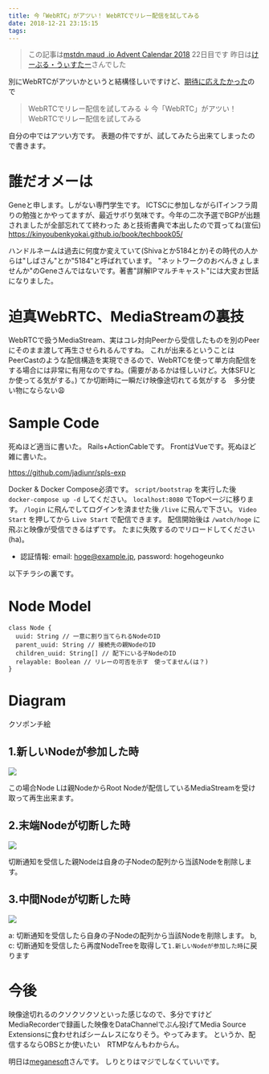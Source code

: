 ```yaml
---
title: 今「WebRTC」がアツい！ WebRTCでリレー配信を試してみる
date: 2018-12-21 23:15:15
tags:
---
```


> この記事は[mstdn.maud .io Advent Calendar 2018](https://adventar.org/calendars/2892) 22日目です
> 昨日は[けーぶる・うぃすたー](https://mstdn.maud.io/@wister_fl)さんでした

別にWebRTCがアツいかというと結構怪しいですけど、[期待に応えたかった](http://wisteriabook.hatenadiary.jp/entry/2018/12/21/173207#%E3%82%BF%E3%82%A4%E3%83%88%E3%83%AB%E3%81%AB%E3%81%A4%E3%81%84%E3%81%A6)ので

> WebRTCでリレー配信を試してみる
> ↓
> 今「WebRTC」がアツい！ WebRTCでリレー配信を試してみる

自分の中ではアツい方です。
表題の件ですが、試してみたら出来てしまったので書きます。

# 誰だオメーは

Geneと申します。しがない専門学生です。
ICTSCに参加しながらITインフラ周りの勉強とかやってますが、最近サボり気味です。今年の二次予選でBGPが出題されましたが全部忘れてて終わった
あと技術書典で本出したので買ってね(宣伝)
https://kinyoubenkyokai.github.io/book/techbook05/

ハンドルネームは過去に何度か変えていて(Shivaとか5184とか)その時代の人からは"しばさん"とか"5184"と呼ばれています。
"ネットワークのおべんきょしませんか"のGeneさんではないです。著書"詳解IPマルチキャスト"には大変お世話になりました。

# 迫真WebRTC、MediaStreamの裏技

WebRTCで扱うMediaStream、実はコレ対向Peerから受信したものを別のPeerにそのまま渡して再生させられるんですね。
これが出来るということはPeerCastのような配信構造を実現できるので、WebRTCを使って単方向配信をする場合には非常に有用なのですね。(需要があるかは怪しいけど。大体SFUとか使ってる気がする。)
てか切断時に一瞬だけ映像途切れてる気がする　多分使い物にならない😩

# Sample Code

死ぬほど適当に書いた。
Rails+ActionCableです。
FrontはVueです。死ぬほど雑に書いた。

https://github.com/jadiunr/spls-exp

Docker & Docker Compose必須です。
`script/bootstrap` を実行した後 `docker-compose up -d` してください。
`localhost:8080` でTopページに移ります。
`/login` に飛んでしてログインを済ませた後
`/live` に飛んで下さい。 `Video Start` を押してから `Live Start` で配信できます。
配信開始後は `/watch/hoge` に飛ぶと映像が受信できるはずです。
たまに失敗するのでリロードしてください(ha)。

- 認証情報: email: hoge@example.jp, password: hogehogeunko

以下チラシの裏です。

# Node Model

```
class Node {
  uuid: String // 一意に割り当てられるNodeのID
  parent_uuid: String // 接続先の親NodeのID
  children_uuid: String[] // 配下にいる子NodeのID
  relayable: Boolean // リレーの可否を示す　使ってません(は？)
}
```

# Diagram

クソポンチ絵

## 1.新しいNodeが参加した時

![](diagram1.png)

この場合Node Lは親NodeからRoot Nodeが配信しているMediaStreamを受け取って再生出来ます。

## 2.末端Nodeが切断した時

![](diagram2.png)

切断通知を受信した親Nodeは自身の子Nodeの配列から当該Nodeを削除します。

## 3.中間Nodeが切断した時

![](diagram3.png)

a: 切断通知を受信したら自身の子Nodeの配列から当該Nodeを削除します。
b, c: 切断通知を受信したら再度NodeTreeを取得して`1.新しいNodeが参加した時`に戻ります

# 今後

映像途切れるのクソクソクソといった感じなので、多分ですけどMediaRecorderで録画した映像をDataChannelでぶん投げてMedia Source Extensionsに食わせればシームレスになりそう。やってみます。
というか、配信するならOBSとか使いたい　RTMPなんもわからん。

明日は[meganesoft](https://mstdn.maud.io/@meganesoft)さんです。
しりとりはマジでしなくていいです。